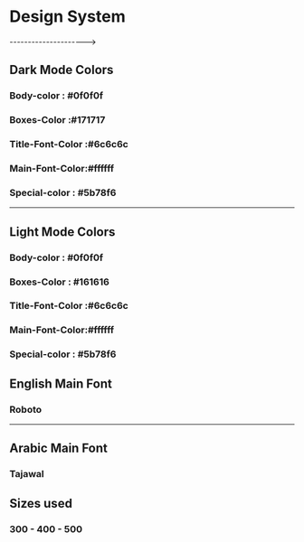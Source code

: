 # Design System

--------------------->

## Dark Mode Colors

### Body-color : #0f0f0f

### Boxes-Color :#171717

### Title-Font-Color :#6c6c6c

### Main-Font-Color:#ffffff

### Special-color : #5b78f6

---

## Light Mode Colors

### Body-color : #0f0f0f

### Boxes-Color : #161616

### Title-Font-Color :#6c6c6c

### Main-Font-Color:#ffffff

### Special-color : #5b78f6


## English Main Font

### Roboto

---

## Arabic Main Font

### Tajawal

## Sizes used

### 300 - 400 - 500
